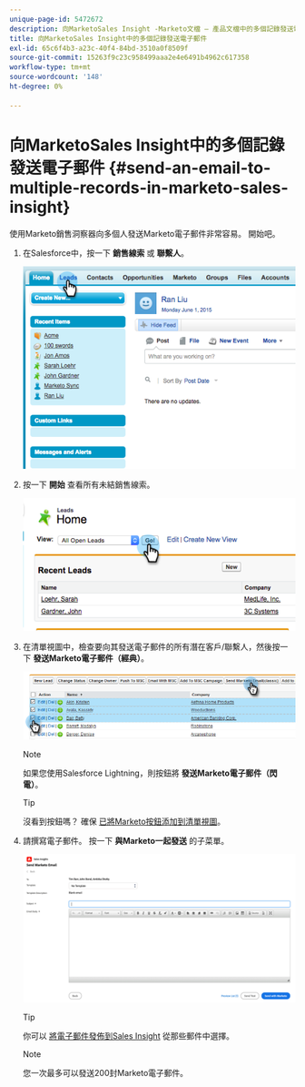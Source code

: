 ```yaml
---
unique-page-id: 5472672
description: 向MarketoSales Insight -Marketo文檔 — 產品文檔中的多個記錄發送電子郵件
title: 向MarketoSales Insight中的多個記錄發送電子郵件
exl-id: 65c6f4b3-a23c-40f4-84bd-3510a0f8509f
source-git-commit: 15263f9c23c958499aaa2e4e6491b4962c617358
workflow-type: tm+mt
source-wordcount: '148'
ht-degree: 0%

---
```


# 向MarketoSales Insight中的多個記錄發送電子郵件 {#send-an-email-to-multiple-records-in-marketo-sales-insight}

使用Marketo銷售洞察器向多個人發送Marketo電子郵件非常容易。 開始吧。

1. 在Salesforce中，按一下 **銷售線索** 或 **聯繫人**。

   ![](assets/send-an-email-to-multiple-records-in-marketo-sales-insight-1.png)

1. 按一下 **開始** 查看所有未結銷售線索。

   ![](assets/send-an-email-to-multiple-records-in-marketo-sales-insight-2.png)

1. 在清單視圖中，檢查要向其發送電子郵件的所有潛在客戶/聯繫人，然後按一下 **發送Marketo電子郵件（經典）**。

   ![](assets/send-an-email-to-multiple-records-in-marketo-sales-insight-3.png)

   >[!NOTE]
   >
   >如果您使用Salesforce Lightning，則按鈕將 **發送Marketo電子郵件（閃電）**。

   >[!TIP]
   >
   >沒看到按鈕嗎？ 確保 [已將Marketo按鈕添加到清單視圖](/help/marketo/product-docs/marketo-sales-insight/msi-for-salesforce/configuration/add-bulk-action-buttons-to-salesforce-classic.md)。

1. 請撰寫電子郵件。 按一下 **與Marketo一起發送** 的子菜單。

   ![](assets/send-an-email-to-multiple-records-in-marketo-sales-insight-4.png)

   >[!TIP]
   >
   >你可以 [將電子郵件發佈到Sales Insight](/help/marketo/product-docs/marketo-sales-insight/msi-for-salesforce/features/actions-in-the-msi-panel/send-marketo-email/publish-an-email-to-sales-insight.md) 從那些郵件中選擇。

   >[!NOTE]
   >
   >您一次最多可以發送200封Marketo電子郵件。
